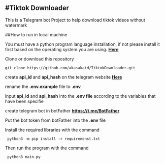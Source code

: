 #Tiktok Downloader
--------------------
This is a Telegram bot Project to help download tiktok videos without watermark

##How to run in local machine

You must have a python program language installation, if not please install it first based on the operating system you are using. <a href="https://www.python.org/downloads/" target="_blank">**Here**</a>

Clone or download this repository
```
git clone https://github.com/akasakaid/TiktokDownloader.git
```
create **api_id** and **api_hash** on the telegram website <a href="https://my.telegram.org/auth" target="_blank">**Here**</a>

rename the **.env.example** file to **.env**

Input **api_id** and **api_hash** into the **.env file**
according to the variables that have been specifie

create telegram bot in botFather **https://t.me/BotFather**

Put the bot token from botFather into the **.env** file

Install the required libraries with the command
```
 python3 -m pip install -r requiremenst.txt
```
Then run the program with the command 
```	
 python3 main.py
```


